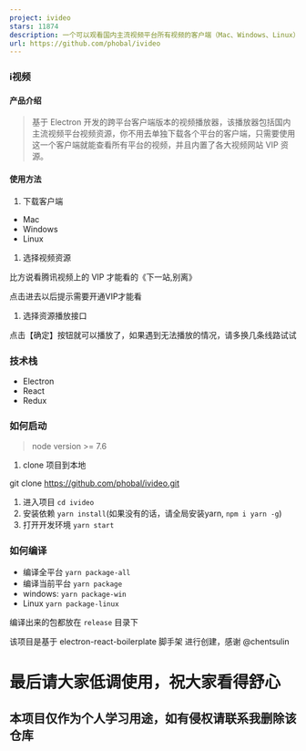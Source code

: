 ```yaml
---
project: ivideo
stars: 11874
description: 一个可以观看国内主流视频平台所有视频的客户端（Mac、Windows、Linux） A client that can watch video of domestic(China) mainstream video platform
url: https://github.com/phobal/ivideo
---
```


### i视频

#### 产品介绍

> 基于 Electron 开发的跨平台客户端版本的视频播放器，该播放器包括国内主流视频平台视频资源，你不用去单独下载各个平台的客户端，只需要使用这一个客户端就能查看所有平台的视频，并且内置了各大视频网站 VIP 资源。

#### 使用方法

1.  下载客户端

-   Mac
-   Windows
-   Linux

1.  选择视频资源

比方说看腾讯视频上的 VIP 才能看的《下一站,别离》

点击进去以后提示需要开通VIP才能看

1.  选择资源播放接口

点击【确定】按钮就可以播放了，如果遇到无法播放的情况，请多换几条线路试试

### 技术栈

-   Electron
-   React
-   Redux

### 如何启动

> node version >= 7.6

1.  clone 项目到本地

git clone https://github.com/phobal/ivideo.git

1.  进入项目 `cd ivideo`
2.  安装依赖 `yarn install`(如果没有的话，请全局安装yarn, `npm i yarn -g`)
3.  打开开发环境 `yarn start`

### 如何编译

-   编译全平台 `yarn package-all`
-   编译当前平台 `yarn package`
-   windows: `yarn package-win`
-   Linux `yarn package-linux`

编译出来的包都放在 `release` 目录下

该项目是基于 electron-react-boilerplate 脚手架 进行创建，感谢 @chentsulin

最后请大家低调使用，祝大家看得舒心
=================

本项目仅作为个人学习用途，如有侵权请联系我删除该仓库
--------------------------

